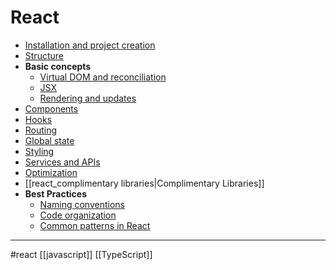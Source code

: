 # React
- [Installation and project creation](reactinstallcreate.md)
- [Structure](reactstructure.md)
- **Basic concepts**
    - [Virtual DOM and reconciliation](reactvirtualdom.md)
    - [JSX](jsx.md)
    - [Rendering and updates](reactrenderingupdates.md)
- [Components](reactcomponents.md)
- [Hooks](reacthooks.md)
- [Routing](reactrouting.md)
- [Global state](reactglobalstate.md)
- [Styling](reactstyles.md)
- [Services and APIs](react_apis.md)
- [Optimization](react_optimization.md)
- [[react_complimentary libraries|Complimentary Libraries]]
- **Best Practices**
	- [Naming conventions](convenciones_nombres.md)
	- [Code organization](organizacion_codigo.md)
	- [Common patterns in React](patrones_comunes.md)

- - - 
#react [[javascript]] [[TypeScript]]